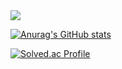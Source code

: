<img src="https://capsule-render.vercel.app/api?type=waving&color=auto&height=200&section=header&text=Hello World!!&fontSize=90" />


[![Anurag's GitHub stats](https://github-readme-stats.vercel.app/api?username=kimmoonwoong&show_icons=true&theme=radical)](https://github.com/anuraghazra/github-readme-stats)


[![Solved.ac Profile](http://mazassumnida.wtf/api/v2/generate_badge?boj=ansdnd1500)](https://solved.ac/ansdnd1500/)

<!--
**kimmoonwoong/kimmoonwoong** is a ✨ _special_ ✨ repository because its `README.md` (this file) appears on your GitHub profile.

Here are some ideas to get you started:

- 🌱 I’m currently learning ...
- 👯 I’m looking to collaborate on ...
- 🤔 I’m looking for help with ...
- 💬 Ask me about ...
- 📫 How to reach me: ...
- 😄 Pronouns: ...
- ⚡ Fun fact: ...
-->
